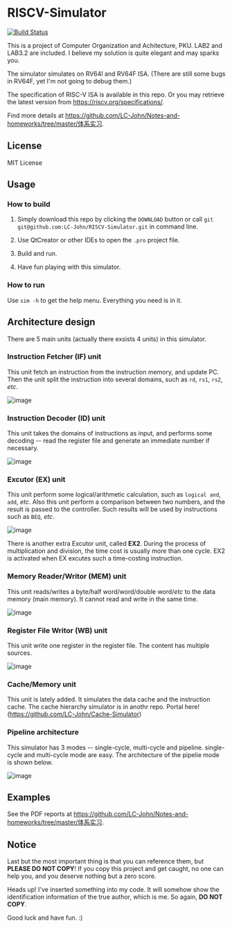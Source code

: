 # RISCV-Simulator

[![Build Status](https://travis-ci.org/LC-John/RISCV-Simulator.svg?branch=master)](https://travis-ci.org/LC-John/RISCV-Simulator)

This is a project of Computer Organization and Achitecture, PKU. LAB2 and LAB3.2 are included. I believe my solution is quite elegant and may sparks you.

The simulator simulates on RV64I and RV64F ISA. (There are still some bugs in RV64F, yet I'm not going to debug them.)

The specification of RISC-V ISA is available in this repo. Or you may retrieve the latest version from https://riscv.org/specifications/.

Find more details at https://github.com/LC-John/Notes-and-homeworks/tree/master/体系实习.

## License

MIT License

## Usage

### How to build

1. Simply download this repo by clicking the `DOWNLOAD` button or call `git git@github.com:LC-John/RISCV-Simulator.git` in command line.

2. Use QtCreator or other IDEs to open the `.pro` project file.

3. Build and run.

4. Have fun playing with this simulator.

### How to run

Use `sim -h` to get the help menu. Everything you need is in it.

## Architecture design

There are 5 main units (actually there exsists 4 units) in this simulator.

### Instruction Fetcher (IF) unit

This unit fetch an instruction from the instruction memory, and update PC. Then the unit split the instruction into several domains, such as `rd`, `rs1`, `rs2`, *etc*.

![image](https://github.com/LC-John/RISCV-Simulator/blob/master/images/1.png)

### Instruction Decoder (ID) unit

This unit takes the domains of instructions as input, and performs some decoding -- read the register file and generate an immediate number if necessary.

![image](https://github.com/LC-John/RISCV-Simulator/blob/master/images/2.png)

### Excutor (EX) unit

This unit perform some logical/arithmetic calculation, such as `logical and`, `add`, *etc*. Also this unit perform a comparison between two numbers, and the result is passed to the controller. Such results will be used by instructions such as `BEQ`, *etc*.

![image](https://github.com/LC-John/RISCV-Simulator/blob/master/images/3.png)

There is another extra Excutor unit, called **EX2**. During the process of multiplication and division, the time cost is usually more than one cycle. EX2 is activated when EX excutes such a time-costing instruction.

### Memory Reader/Writor (MEM) unit

This unit reads/writes a byte/half word/word/double word/*etc* to the data memory (main memory). It cannot read and write in the same time.

![image](https://github.com/LC-John/RISCV-Simulator/blob/master/images/4.png)

### Register File Writor (WB) unit

This unit write one register in the register file. The content has multiple sources.

![image](https://github.com/LC-John/RISCV-Simulator/blob/master/images/5.png)

### Cache/Memory unit

This unit is lately added. It simulates the data cache and the instruction cache. The cache hierarchy simulator is in anothr repo. Portal here! (https://github.com/LC-John/Cache-Simulator)

### Pipeline architecture

This simulator has 3 modes -- single-cycle, multi-cycle and pipeline. single-cycle and multi-cycle mode are easy. The architecture of the pipelie mode is shown below.

![image](https://github.com/LC-John/RISCV-Simulator/blob/master/images/6.png)

## Examples

See the PDF reports at https://github.com/LC-John/Notes-and-homeworks/tree/master/体系实习.

## Notice

Last but the most important thing is that you can reference them, but **PLEASE DO NOT COPY**! If you copy this project and get caught, no one can help you, and you deserve nothing but a zero score. 

Heads up! I've inserted something into my code. It will somehow show the identification information of the true author, which is me. So again, **DO NOT COPY**.

Good luck and have fun. :)
